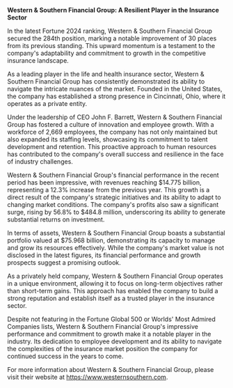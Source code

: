 **Western & Southern Financial Group: A Resilient Player in the Insurance Sector**

In the latest Fortune 2024 ranking, Western & Southern Financial Group secured the 284th position, marking a notable improvement of 30 places from its previous standing. This upward momentum is a testament to the company's adaptability and commitment to growth in the competitive insurance landscape.

As a leading player in the life and health insurance sector, Western & Southern Financial Group has consistently demonstrated its ability to navigate the intricate nuances of the market. Founded in the United States, the company has established a strong presence in Cincinnati, Ohio, where it operates as a private entity.

Under the leadership of CEO John F. Barrett, Western & Southern Financial Group has fostered a culture of innovation and employee growth. With a workforce of 2,669 employees, the company has not only maintained but also expanded its staffing levels, showcasing its commitment to talent development and retention. This proactive approach to human resources has contributed to the company's overall success and resilience in the face of industry challenges.

Western & Southern Financial Group's financial performance in the recent period has been impressive, with revenues reaching $14.775 billion, representing a 12.3% increase from the previous year. This growth is a direct result of the company's strategic initiatives and its ability to adapt to changing market conditions. The company's profits also saw a significant surge, rising by 56.8% to $484.8 million, underscoring its ability to generate substantial returns on investment.

In terms of assets, Western & Southern Financial Group boasts a substantial portfolio valued at $75.968 billion, demonstrating its capacity to manage and grow its resources effectively. While the company's market value is not disclosed in the latest figures, its financial performance and growth prospects suggest a promising outlook.

As a privately held company, Western & Southern Financial Group operates in a unique environment, allowing it to focus on long-term objectives rather than short-term gains. This approach has enabled the company to build a strong reputation and establish itself as a trusted player in the insurance sector.

Despite not featuring in the Fortune Global 500 or Worlds' Most Admired Companies lists, Western & Southern Financial Group's impressive performance and commitment to growth make it a notable player in the industry. Its dedication to employee development and its ability to navigate the complexities of the insurance market position the company for continued success in the years to come.

For more information about Western & Southern Financial Group, please visit their website at https://www.westernsouthern.com.